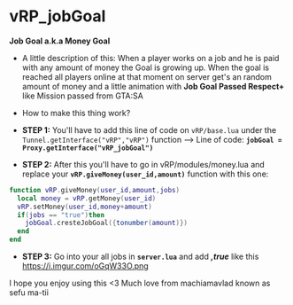 # vRP_jobGoal

**Job Goal a.k.a Money Goal**

* A little description of this:
When a player works on a job and he is paid with any amount of money the Goal is growing up. When the goal is reached all players online at that moment on server get's an random amount of money and a little animation with **Job Goal Passed Respect+** like Mission passed from GTA:SA

* How to make this thing work?

* **STEP 1:**
You'll have to add this line of code on ```vRP/base.lua``` under the ```Tunnel.getInterface("vRP","vRP")``` function
--> Line of code: **```jobGoal = Proxy.getInterface("vRP_jobGoal")```**

* **STEP 2:**
After this you'll have to go in vRP/modules/money.lua and replace your **```vRP.giveMoney(user_id,amount)```** function with this one:

```lua
function vRP.giveMoney(user_id,amount,jobs)
  local money = vRP.getMoney(user_id)
  vRP.setMoney(user_id,money+amount)
  if(jobs == "true")then
    jobGoal.cresteJobGoal({tonumber(amount)})
  end
end
```

* **STEP 3:**
Go into your all jobs in **```server.lua```** and add ***,true*** like this https://i.imgur.com/oGqW33O.png

I hope you enjoy using this <3
Much love from machiamavlad known as sefu ma-tii
